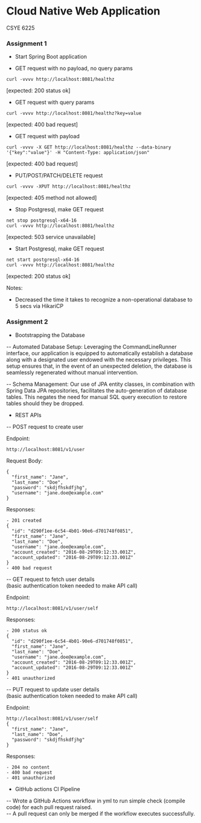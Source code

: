 # Cloud Native Web Application
CSYE 6225

### Assignment 1
- Start Spring Boot application  


- GET request with no payload, no query params
```
curl -vvvv http://localhost:8081/healthz
```  
[expected: 200 status ok]  

- GET request with query params
```
curl -vvvv http://localhost:8081/healthz?key=value
```  
[expected: 400 bad request]  

- GET request with payload
```
curl -vvvv -X GET http://localhost:8081/healthz --data-binary '{"key":"value"}' -H "Content-Type: application/json"
```  
[expected: 400 bad request]

- PUT/POST/PATCH/DELETE request
```
curl -vvvv -XPUT http://localhost:8081/healthz
```  
[expected: 405 method not allowed]  

- Stop Postgresql, make GET request
```
net stop postgresql-x64-16
curl -vvvv http://localhost:8081/healthz
```
[expected: 503 service unavailable]  

- Start Postgresql, make GET request
```
net start postgresql-x64-16
curl -vvvv http://localhost:8081/healthz
```
[expected: 200 status ok]

Notes:
- Decreased the time it takes to recognize a non-operational database to 5 secs via HikariCP  

### Assignment 2  

- Bootstrapping the Database  

-- Automated Database Setup: Leveraging the CommandLineRunner interface, our application is equipped to automatically establish a database along with a designated user endowed with the necessary privileges. This setup ensures that, in the event of an unexpected deletion, the database is seamlessly regenerated without manual intervention.  

-- Schema Management: Our use of JPA entity classes, in combination with Spring Data JPA repositories, facilitates the auto-generation of database tables. This negates the need for manual SQL query execution to restore tables should they be dropped.  

- REST APIs  

-- POST request to create user  

Endpoint:
```
http://localhost:8081/v1/user
```
Request Body:
```
{
  "first_name": "Jane",
  "last_name": "Doe",
  "password": "skdjfhskdfjhg",
  "username": "jane.doe@example.com"
}
```
Responses:
```
- 201 created
{
  "id": "d290f1ee-6c54-4b01-90e6-d701748f0851",
  "first_name": "Jane",
  "last_name": "Doe",
  "username": "jane.doe@example.com",
  "account_created": "2016-08-29T09:12:33.001Z",
  "account_updated": "2016-08-29T09:12:33.001Z"
}
- 400 bad request 
```
-- GET request to fetch user details  
(basic authentication token needed to make API call) 

Endpoint:
```
http://localhost:8081/v1/user/self
```  
Responses:
```
- 200 status ok
{
  "id": "d290f1ee-6c54-4b01-90e6-d701748f0851",
  "first_name": "Jane",
  "last_name": "Doe",
  "username": "jane.doe@example.com",
  "account_created": "2016-08-29T09:12:33.001Z",
  "account_updated": "2016-08-29T09:12:33.001Z"
}
- 401 unauthorized
```
-- PUT request to update user details  
  (basic authentication token needed to make API call)

Endpoint:
```
http://localhost:8081/v1/user/self
{
  "first_name": "Jane",
  "last_name": "Doe",
  "password": "skdjfhskdfjhg"
}
```  
Responses:
```
- 204 no content
- 400 bad request
- 401 unauthorized
```

- GitHub actions CI Pipeline  

-- Wrote a GitHub Actions workflow in yml to run simple check (compile code) for each pull request raised.   
-- A pull request can only be merged if the workflow executes successfully.
